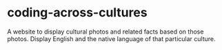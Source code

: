# coding-across-cultures
A website to display cultural photos and related facts based on those photos. Display English and the native language of that particular culture.
